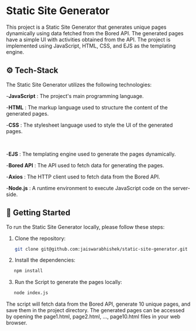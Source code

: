
<!-- Project Name in Bold -->

# **Static Site Generator**

<!-- Short description of project -->

<p>
This project is a Static Site Generator that generates unique pages dynamically using data fetched from the Bored API. The generated pages have a simple UI with activities obtained from the API. The project is implemented using JavaScript, HTML, CSS, and EJS as the templating engine.
</p>

<!-- Tech Stack -->

## ⚙️ Tech-Stack

The Static Site Generator utilizes the following technologies:

-**JavaScript** : The project's main programming language.
<br>

-**HTML** : The markup language used to structure the content of the generated pages.
<br>

-**CSS** : The stylesheet language used to style the UI of the generated pages.

<br>

-**EJS** : The templating engine used to generate the pages dynamically.
<br>

-**Bored API** : The API used to fetch data for generating the pages.
<br>

-**Axios** : The HTTP client used to fetch data from the Bored API.
<br>

-**Node.js** : A runtime environment to execute JavaScript code on the server-side.

## 🚀 Getting Started

To run the Static Site Generator locally, please follow these steps:

1. Clone the repository:

   ```bash
   git clone git@github.com:jaiswarabhishek/static-site-generator.git
   ```

2. Install the dependencies:

```bash
   npm install
```

3. Run the Script to generate the pages locally:

```bash
   node index.js
```

The script will fetch data from the Bored API, generate 10 unique pages, and save them in the project directory. The generated pages can be accessed by opening the page1.html, page2.html, ..., page10.html files in your web browser.



